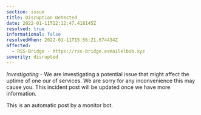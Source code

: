 ```yaml
---
section: issue
title: Disruption Detected
date: 2022-01-11T12:12:47.418145Z
resolved: true
informational: false
resolvedWhen: 2022-01-11T15:56:21.674434Z
affected:
  - RSS-Bridge - https://rss-bridge.esmailelbob.xyz
severity: disrupted
---
```

*Investigating* - We are investigating a potential issue that might affect the uptime of one our of services. We are sorry for any inconvenience this may cause you. This incident post will be updated once we have more information.

This is an automatic post by a monitor bot.
        